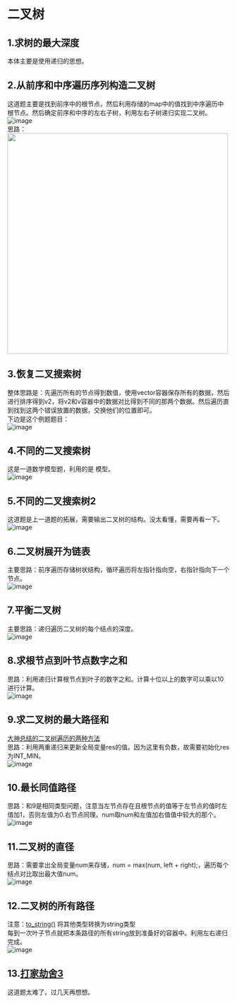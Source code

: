 # 二叉树  
## 1.求树的最大深度  
本体主要是使用递归的思想。  
## 2.从前序和中序遍历序列构造二叉树  
这道题主要是找到前序中的根节点，然后利用存储的map中的值找到中序遍历中根节点。然后确定前序和中序的左右子树，利用左右子树递归实现二叉树。  
![image](https://user-images.githubusercontent.com/39455551/165087395-9c67c267-0f10-4a46-ab0b-b377bd2e61e0.png)  
思路：  
<img src="https://user-images.githubusercontent.com/39455551/165094225-6990ca83-183d-46b7-b0c8-d2c6da24a21e.png" width="500">  

## 3.恢复二叉搜索树  
整体思路是：先遍历所有的节点得到数值，使用vector容器保存所有的数据，然后进行排序得到v2，将v2和v容器中的数据对比得到不同的那两个数据。然后遍历直到找到这两个错误放置的数据，交换他们的位置即可。  
下边是这个例题题目：  
![image](https://user-images.githubusercontent.com/39455551/165429082-5b0f8ccd-38a1-44d8-b524-73647b5b1915.png)  
## 4.不同的二叉搜索树  
这是一道数学模型题，利用的是  模型。  
![image](https://user-images.githubusercontent.com/39455551/165434838-2606c09c-75ed-4ebd-8307-db2bad2fd6ab.png)  
## 5.不同的二叉搜索树2  
这道题是上一道题的拓展，需要输出二叉树的结构。没太看懂，需要再看一下。  
![image](https://user-images.githubusercontent.com/39455551/165664047-3eba06ba-4780-4595-b1d5-3cadccf1c991.png)  
## 6.二叉树展开为链表  
主要思路：前序遍历存储树状结构，循环遍历将左指针指向空，右指针指向下一个节点。  
![image](https://user-images.githubusercontent.com/39455551/165670157-435c8bc4-4ab5-4511-bf4d-3a7e8a7e7a93.png)  
## 7.平衡二叉树  
主要思路：递归遍历二叉树的每个结点的深度。  
![image](https://user-images.githubusercontent.com/39455551/165937292-0b5aef9b-f8c4-4fbb-a629-6558988cc7bc.png)  
## 8.求根节点到叶节点数字之和  
思路：利用递归计算根节点到叶子的数字之和。计算十位以上的数字可以乘以10进行计算。  
![image](https://user-images.githubusercontent.com/39455551/165973535-8c9577c2-3a21-4716-b4fb-7c80af79e779.png)  
## 9.求二叉树的最大路径和  
[大神总结的二叉树遍历的两种方法](https://leetcode-cn.com/problems/path-sum-ii/solution/yi-pian-wen-zhang-jie-jue-suo-you-er-cha-oo63/)  
思路：利用两重递归来更新全局变量res的值。因为这里有负数，故需要初始化res为INT_MIN。  
![image](https://user-images.githubusercontent.com/39455551/166130356-4dc45657-1b88-4709-ae5e-3420eb213fd0.png)  
## 10.最长同值路径  
思路：和9是相同类型问题，注意当左节点存在且根节点的值等于左节点的值时左值加1，否则左值为0.右节点同理。num取num和左值加右值值中较大的那个。  
![image](https://user-images.githubusercontent.com/39455551/166137197-93d2a050-c223-41b8-a7ee-869b24f17774.png)
## 11.二叉树的直径  
思路：需要拿出全局变量num来存储，num = max(num, left + right);，遍历每个结点对比取出最大值num。  
![image](https://user-images.githubusercontent.com/39455551/166206509-8574331c-b41d-4c2e-818c-2eb73c44039e.png)  
## 12.二叉树的所有路径  
注意：[to_string()](http://cplusplus.com/reference/string/to_string/?kw=to_string) 将其他类型转换为string类型  
每到一次叶子节点就把本条路径的所有string放到准备好的容器中。利用左右递归完成。  
![image](https://user-images.githubusercontent.com/39455551/166246852-e52ac859-5aac-4f1e-b69e-148def1b061c.png)  
## 13.[打家劫舍3](https://leetcode-cn.com/problems/house-robber-iii/)  
这道题太难了，过几天再想想。  








